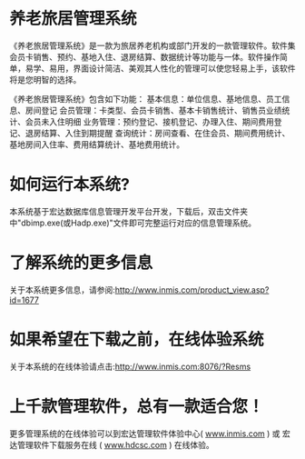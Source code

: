 # 养老旅居管理系统

《养老旅居管理系统》是一款为旅居养老机构或部门开发的一款管理软件。软件集会员卡销售、预约、基地入住、退房结算、数据统计等功能与一体。软件操作简单，易学、易用，界面设计简洁、美观其人性化的管理可以使您轻易上手，该软件将是您明智的选择。 

《养老旅居管理系统》包含如下功能： 基本信息：单位信息、基地信息、员工信息、房间登记 会员管理：卡类型、会员卡销售、基本卡销售统计、销售员业绩统计、会员未入住明细 业务管理：预约登记、接机登记、办理入住、期间费用登记、退房结算、入住到期提醒 查询统计：房间查看、在住会员、期间费用统计、基地房间入住率、费用结算统计、基地费用统计。 

# 如何运行本系统?

本系统基于宏达数据库信息管理开发平台开发，下载后，双击文件夹中"dbimp.exe(或Hadp.exe)"文件即可完整运行对应的信息管理系统。

# 了解系统的更多信息

关于本系统更多信息，请参阅:http://www.inmis.com/product_view.asp?id=1677

# 如果希望在下载之前，在线体验系统

关于本系统的在线体验请点击:http://www.inmis.com:8076/?Resms

# 上千款管理软件，总有一款适合您！

更多管理系统的在线体验可以到宏达管理软件体验中心( www.inmis.com ) 或 宏达管理软件下载服务在线 ( www.hdcsc.com ) 在线体验。

